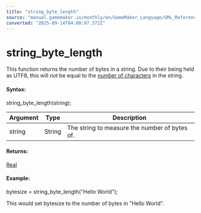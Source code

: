 ```yaml
---
title: "string_byte_length"
source: "manual.gamemaker.io/monthly/en/GameMaker_Language/GML_Reference/Strings/string_byte_length.htm"
converted: "2025-09-14T04:00:07.372Z"
---
```


# string\_byte\_length

This function returns the number of bytes in a string. Due to their being held as UTF8, this will _not_ be equal to the [number of characters](string_length.md) in the string.

#### Syntax:

string\_byte\_length(string);

| Argument | Type | Description |
| --- | --- | --- |
| string | String | The string to measure the number of bytes of. |

#### Returns:

[Real](../../GML_Overview/Data_Types.md)

#### Example:

bytesize = string\_byte\_length("Hello World");

This would set bytesize to the number of bytes in "Hello World".